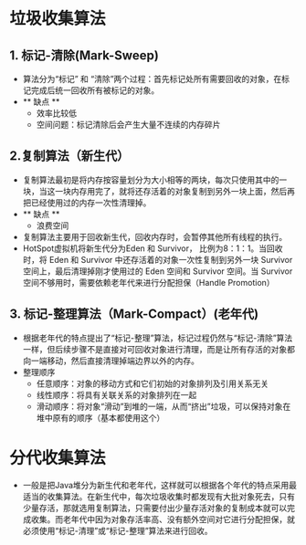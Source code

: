 # 垃圾收集算法

## 1. 标记-清除(Mark-Sweep)
- 算法分为“标记” 和 “清除”两个过程：首先标记处所有需要回收的对象，在标记完成后统一回收所有被标记的对象。
- ** 缺点 **
  - 效率比较低
  - 空间问题：标记清除后会产生大量不连续的内存碎片

## 2.复制算法（新生代）
- 复制算法最初是将内存按容量划分为大小相等的两块，每次只使用其中的一块，当这一块内存用完了，就将还存活着的对象复制到另外一块上面，然后再把已经使用过的内存一次性清理掉。
- ** 缺点 **
  - 浪费空间
- 复制算法主要用于回收新生代，回收内存时，会暂停其他所有线程的执行。
- HotSpot虚拟机将新生代分为Eden 和 Survivor， 比例为8：1：1。当回收时，将 Eden 和 Survivor 中还存活着的对象一次性复制到另外一块 Survivor 空间上，最后清理掉刚才使用过的 Eden 空间和 Survivor 空间。当 Survivor 空间不够用时，需要依赖老年代来进行分配担保（Handle Promotion）

## 3. 标记-整理算法（Mark-Compact）(老年代)
- 根据老年代的特点提出了“标记-整理”算法，标记过程仍然与“标记-清除”算法一样，但后续步骤不是直接对可回收对象进行清理，而是让所有存活的对象都向一端移动，然后直接清理掉端边界以外的内存。
- 整理顺序
  - 任意顺序：对象的移动方式和它们初始的对象排列及引用关系无关
  - 线性顺序：将具有关联关系的对象排列在一起
  - 滑动顺序：将对象“滑动”到堆的一端，从而“挤出”垃圾，可以保持对象在堆中原有的顺序（基本都使用这个）

# 分代收集算法
- 一般是把Java堆分为新生代和老年代，这样就可以根据各个年代的特点采用最适当的收集算法。在新生代中，每次垃圾收集时都发现有大批对象死去，只有少量存活，那就选用复制算法，只需要付出少量存活对象的复制成本就可以完成收集。而老年代中因为对象存活率高、没有额外空间对它进行分配担保，就必须使用“标记-清理”或“标记-整理”算法来进行回收。


